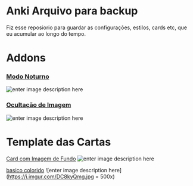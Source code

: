 ﻿# Anki Arquivo para backup 
Fiz esse reposiorio para guardar as configurações, estilos, cards etc, que eu acumular ao longo do tempo.


# Addons
### [Modo Noturno](https://ankiweb.net/shared/info/1496166067)
![enter image description here](https://raw.githubusercontent.com/krassowski/Anki-Night-Mode/master/preview.png)

### [Ocultação de Imagem](https://ankiweb.net/shared/info/1111933094)
![enter image description here](https://raw.githubusercontent.com/glutanimate/image-occlusion-enhanced/master/screenshots/ankiweb.png)


# Template das Cartas
[Card com Imagem de Fundo](https://github.com/rafamar9806/ankiTricks/blob/master/cardEstilo/cardBackgroundImage.css)
![enter image description here](https://i.imgur.com/EHoHp48.jpg)

[basico colorido](https://github.com/rafamar9806/ankiTricks/blob/master/cards/templateCards/templatecolorido.apkg)
![enter image description here](https://i.imgur.com/DC8kyQmg.jpg = 500x)


